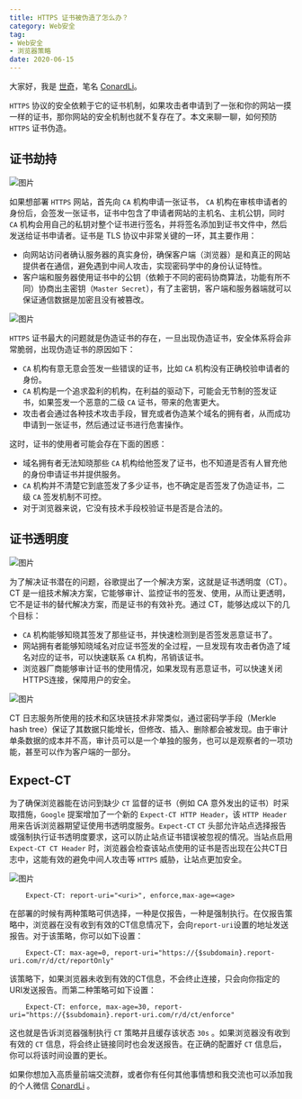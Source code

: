 ```yaml
---
title: HTTPS 证书被伪造了怎么办？
category: Web安全
tag: 
- Web安全
- 浏览器策略
date: 2020-06-15
---
```


大家好，我是 [世奇](https://mp.weixin.qq.com/s?__biz=Mzk0MDMwMzQyOA==&mid=2247493407&idx=1&sn=41b8782a3bdc75b211206b06e1929a58&chksm=c2e11234f5969b22a0d7fd50ec32be9df13e2caeef186b30b5d653836b0725def8ccd58a56cf#rd)，笔名 [ConardLi](https://mp.weixin.qq.com/s?__biz=Mzk0MDMwMzQyOA==&mid=2247493407&idx=1&sn=41b8782a3bdc75b211206b06e1929a58&chksm=c2e11234f5969b22a0d7fd50ec32be9df13e2caeef186b30b5d653836b0725def8ccd58a56cf#rd)。


`HTTPS` 协议的安全依赖于它的证书机制，如果攻击者申请到了一张和你的网站一摸一样的证书，那你网站的安全机制也就不复存在了。本文来聊一聊，如何预防 `HTTPS` 证书伪造。

## 证书劫持

![图片](https://p3-juejin.byteimg.com/tos-cn-i-k3u1fbpfcp/b45462e5448243b59d471714c009b69e~tplv-k3u1fbpfcp-zoom-1.image)

如果想部署 `HTTPS` 网站，首先向 `CA` 机构申请一张证书， `CA` 机构在审核申请者的身份后，会签发一张证书，证书中包含了申请者网站的主机名、主机公钥，同时 `CA` 机构会用自己的私钥对整个证书进行签名，并将签名添加到证书文件中，然后发送给证书申请者。证书是 TLS 协议中非常关键的一环，其主要作用：

-   向网站访问者确认服务器的真实身份，确保客户端（浏览器）是和真正的网站提供者在通信，避免遇到中间人攻击，实现密码学中的身份认证特性。
-   客户端和服务器使用证书中的公钥（依赖于不同的密码协商算法，功能有所不同）协商出主密钥（`Master Secret`），有了主密钥，客户端和服务器端就可以保证通信数据是加密且没有被篡改。

![图片](https://p3-juejin.byteimg.com/tos-cn-i-k3u1fbpfcp/9a45c872c8504a89bd3a47b2d427087a~tplv-k3u1fbpfcp-zoom-1.image)

`HTTPS` 证书最大的问题就是伪造证书的存在，一旦出现伪造证书，安全体系将会非常脆弱，出现伪造证书的原因如下：

-   `CA` 机构有意无意会签发一些错误的证书，比如 `CA` 机构没有正确校验申请者的身份。
-   `CA` 机构是一个追求盈利的机构，在利益的驱动下，可能会无节制的签发证书，如果签发一个恶意的二级 `CA` 证书，带来的危害更大。
-   攻击者会通过各种技术攻击手段，冒充或者伪造某个域名的拥有者，从而成功申请到一张证书，然后通过证书进行危害操作。

这时，证书的使用者可能会存在下面的困惑：

-   域名拥有者无法知晓那些 `CA` 机构给他签发了证书，也不知道是否有人冒充他的身份申请证书并提供服务。
-   `CA` 机构并不清楚它到底签发了多少证书，也不确定是否签发了伪造证书，二级 `CA` 签发机制不可控。
-   对于浏览器来说，它没有技术手段校验证书是否是合法的。

## 证书透明度

![图片](https://p3-juejin.byteimg.com/tos-cn-i-k3u1fbpfcp/c86a9a5d61f0498f8c695b4d73d56348~tplv-k3u1fbpfcp-zoom-1.image)

为了解决证书潜在的问题，谷歌提出了一个解决方案，这就是证书透明度（CT）。CT 是一组技术解决方案，它能够审计、监控证书的签发、使用，从而让更透明，它不是证书的替代解决方案，而是证书的有效补充。通过 CT，能够达成以下的几个目标：

-   `CA` 机构能够知晓其签发了那些证书，并快速检测到是否签发恶意证书了。
-   网站拥有者能够知晓域名对应证书签发的全过程，一旦发现有攻击者伪造了域名对应的证书，可以快速联系 `CA` 机构，吊销该证书。
-   浏览器厂商能够审计证书的使用情况，如果发现有恶意证书，可以快速关闭HTTPS连接，保障用户的安全。

![图片](https://p3-juejin.byteimg.com/tos-cn-i-k3u1fbpfcp/89c836aaf5904d43bdc80be1f12b84e0~tplv-k3u1fbpfcp-zoom-1.image)

CT 日志服务所使用的技术和区块链技术非常类似，通过密码学手段（Merkle hash tree）保证了其数据只能增长，但修改、插入、删除都会被发现。由于审计单条数据的成本并不高，审计员可以是一个单独的服务，也可以是观察者的一项功能，甚至可以作为客户端的一部分。

## Expect-CT

为了确保浏览器能在访问到缺少 `CT` 监督的证书（例如 CA 意外发出的证书）时采取措施，`Google` 提案增加了一个新的 `Expect-CT HTTP Header`，该 `HTTP Header` 用来告诉浏览器期望证使用书透明度服务。`Expect-CT` `CT` 头部允许站点选择报告或强制执行证书透明度要求，这可以防止站点证书错误被忽视的情况。当站点启用 `Expect-CT CT Header` 时，浏览器会检查该站点使用的证书是否出现在公共CT日志中，这能有效的避免中间人攻击等 `HTTPS` 威胁，让站点更加安全。

![图片](https://p3-juejin.byteimg.com/tos-cn-i-k3u1fbpfcp/7b3eae659b76492d95e8637d6b7e3ac9~tplv-k3u1fbpfcp-zoom-1.image)

```
    Expect-CT: report-uri="<uri>", enforce,max-age=<age>
```

在部署的时候有两种策略可供选择，一种是仅报告，一种是强制执行。在仅报告策略中，浏览器在没有收到有效的CT信息情况下，会向`report-uri`设置的地址发送报告。对于该策略，你可以如下设置：

```
    Expect-CT: max-age=0, report-uri="https://{$subdomain}.report-uri.com/r/d/ct/reportOnly"
```

该策略下，如果浏览器未收到有效的CT信息，不会终止连接，只会向你指定的URI发送报告。而第二种策略可如下设置：

```
    Expect-CT: enforce, max-age=30, report-uri="https://{$subdomain}.report-uri.com/r/d/ct/enforce"
```

这也就是告诉浏览器强制执行 `CT` 策略并且缓存该状态 `30s` 。如果浏览器没有收到有效的 `CT` 信息，将会终止链接同时也会发送报告。在正确的配置好 `CT` 信息后，你可以将该时间设置的更长。


如果你想加入高质量前端交流群，或者你有任何其他事情想和我交流也可以添加我的个人微信 [ConardLi](https://mp.weixin.qq.com/s?__biz=Mzk0MDMwMzQyOA==&mid=2247493407&idx=1&sn=41b8782a3bdc75b211206b06e1929a58&chksm=c2e11234f5969b22a0d7fd50ec32be9df13e2caeef186b30b5d653836b0725def8ccd58a56cf#rd) 。
